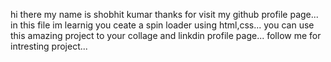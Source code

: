 hi there my name is shobhit kumar thanks for visit my github profile page...
in this file im learnig you ceate a spin loader using html,css...
you can use this amazing project to your collage and linkdin profile page...
follow me for intresting project...

